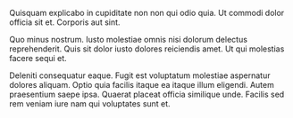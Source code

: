 Quisquam explicabo in cupiditate non non qui odio quia. Ut commodi dolor officia sit et. Corporis aut sint.
 Quo minus nostrum. Iusto molestiae omnis nisi dolorum delectus reprehenderit. Quis sit dolor iusto dolores reiciendis amet. Ut qui molestias facere sequi et.
 Deleniti consequatur eaque. Fugit est voluptatum molestiae aspernatur dolores aliquam. Optio quia facilis itaque ea itaque illum eligendi. Autem praesentium saepe ipsa. Quaerat placeat officia similique unde. Facilis sed rem veniam iure nam qui voluptates sunt et.